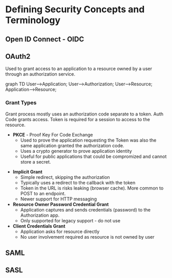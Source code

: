 # Defining Security Concepts and Terminology

## Open ID Connect - OIDC

## OAuth2

Used to grant access to an application to a resource owned by a user through an authorization service.

<div class="mermaid">
graph TD
    User-->Application;
    User-->Authorization;
    User-->Resource;
    Application-->Resource;
</div>

### Grant Types

Grant process mostly uses an authorization code separate to a token. Auth Code grants access. Token is required for a session to access to the resource.

-   **PKCE** - Proof Key For Code Exchange
    -   Used to prove the application requesting the Token was also the same application granted the authorization code.
    -   Uses a crypto generator to prove application identity
    -   Useful for public applications that could be compromized and cannot store a secret.

*   **Implicit Grant**
    -   Simple redirect, skipping the authorization
    -   Typically uses a redirect to the callback with the token
    -   Token in the URL is risks leaking (browser cache). More common to POST to an endpoint.
    -   Newer support for HTTP messaging
*   **Resource Owner Password Credential Grant**
    -   Application captures and sends credentials (password) to the Authorization app.
    -   Only supported for legacy support - do not use
*   **Client Credentials Grant**
    -   Application asks for resource directly
    -   No user involvement required as resource is not owned by user

## SAML

## SASL
